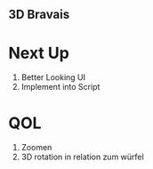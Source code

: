 ## 3D Bravais

# Next Up
1. Better Looking UI
2. Implement into Script

# QOL
1. Zoomen
2. 3D rotation in relation zum würfel

